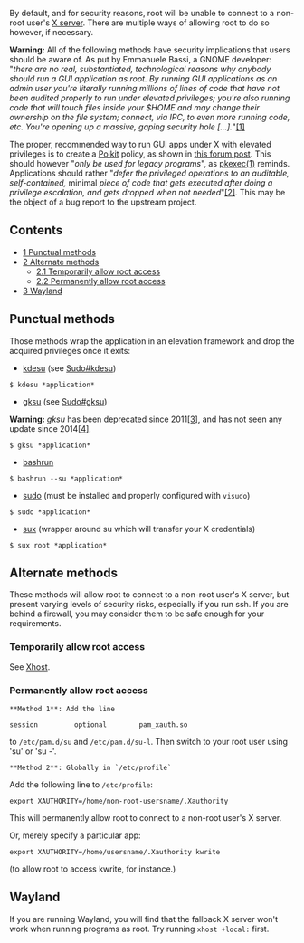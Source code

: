 By default, and for security reasons, root will be unable to connect to a non-root user's [X server](/index.php/X_server "X server"). There are multiple ways of allowing root to do so however, if necessary.

**Warning:** All of the following methods have security implications that users should be aware of. As put by Emmanuele Bassi, a GNOME developer: "*there are no *real*, substantiated, technological reasons why anybody should run a GUI application as root. By running GUI applications as an admin user you're literally running millions of lines of code that have not been audited properly to run under elevated privileges; you're also running code that will touch files inside your $HOME and may change their ownership on the file system; connect, via IPC, to even more running code, etc. You're opening up a massive, gaping security hole [...].*"[[1]](https://bugzilla.gnome.org//show_bug.cgi?id=772875#c5)

The proper, recommended way to run GUI apps under X with elevated privileges is to create a [Polkit](/index.php/Polkit "Polkit") policy, as shown in [this forum post](https://bbs.archlinux.org/viewtopic.php?pid=999328#p999328). This should however "*only be used for legacy programs*", as [pkexec(1)](https://jlk.fjfi.cvut.cz/arch/manpages/man/pkexec.1) reminds. Applications should rather "*defer the privileged operations to an auditable, self-contained,* minimal *piece of code that gets executed after doing a privilege escalation, and gets dropped when not needed*"[[2]](https://bugzilla.gnome.org//show_bug.cgi?id=772875#c5). This may be the object of a bug report to the upstream project.

## Contents

*   [1 Punctual methods](#Punctual_methods)
*   [2 Alternate methods](#Alternate_methods)
    *   [2.1 Temporarily allow root access](#Temporarily_allow_root_access)
    *   [2.2 Permanently allow root access](#Permanently_allow_root_access)
*   [3 Wayland](#Wayland)

## Punctual methods

Those methods wrap the application in an elevation framework and drop the acquired privileges once it exits:

*   [kdesu](https://www.archlinux.org/packages/?name=kdesu) (see [Sudo#kdesu](/index.php/Sudo#kdesu "Sudo"))

```
$ kdesu *application*

```

*   [gksu](/index.php/Sudo#gksu "Sudo") (see [Sudo#gksu](/index.php/Sudo#gksu "Sudo"))

**Warning:** *gksu* has been deprecated since 2011[[3]](https://bugzilla.gnome.org//show_bug.cgi?id=772875#c5), and has not seen any update since 2014[[4]](https://www.archlinux.org/packages/?name=gksu).

```
$ gksu *application*

```

*   [bashrun](https://www.archlinux.org/packages/?name=bashrun)

```
$ bashrun --su *application*

```

*   [sudo](/index.php/Sudo "Sudo") (must be installed and properly configured with `visudo`)

```
$ sudo *application*

```

*   [sux](https://aur.archlinux.org/packages/sux/) (wrapper around su which will transfer your X credentials)

```
$ sux root *application*

```

## Alternate methods

These methods will allow root to connect to a non-root user's X server, but present varying levels of security risks, especially if you run ssh. If you are behind a firewall, you may consider them to be safe enough for your requirements.

### Temporarily allow root access

See [Xhost](/index.php/Xhost "Xhost").

### Permanently allow root access

	**Method 1**: Add the line

```
session         optional        pam_xauth.so

```

to `/etc/pam.d/su` and `/etc/pam.d/su-l`. Then switch to your root user using 'su' or 'su -'.

	**Method 2**: Globally in `/etc/profile`

Add the following line to `/etc/profile`:

```
export XAUTHORITY=/home/non-root-usersname/.Xauthority

```

This will permanently allow root to connect to a non-root user's X server.

Or, merely specify a particular app:

```
export XAUTHORITY=/home/usersname/.Xauthority kwrite

```

(to allow root to access kwrite, for instance.)

## Wayland

If you are running Wayland, you will find that the fallback X server won't work when running programs as root. Try running `xhost +local:` first.